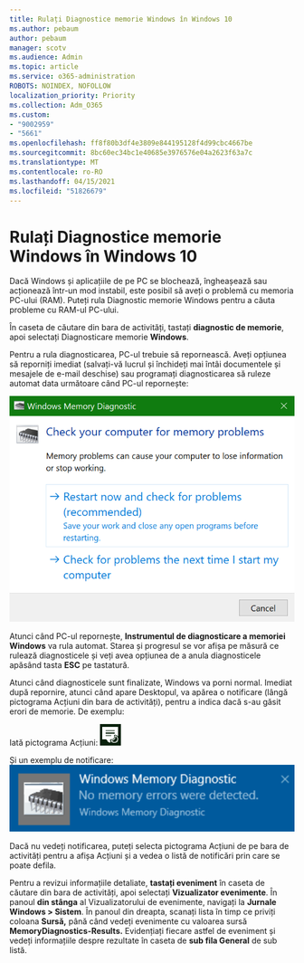 ```yaml
---
title: Rulați Diagnostice memorie Windows în Windows 10
ms.author: pebaum
author: pebaum
manager: scotv
ms.audience: Admin
ms.topic: article
ms.service: o365-administration
ROBOTS: NOINDEX, NOFOLLOW
localization_priority: Priority
ms.collection: Adm_O365
ms.custom:
- "9002959"
- "5661"
ms.openlocfilehash: ff8f80b3df4e3809e844195128f4d99cbc4667be
ms.sourcegitcommit: 8bc60ec34bc1e40685e3976576e04a2623f63a7c
ms.translationtype: MT
ms.contentlocale: ro-RO
ms.lasthandoff: 04/15/2021
ms.locfileid: "51826679"
---
```

# <a name="run-windows-memory-diagnostics-in-windows-10"></a>Rulați Diagnostice memorie Windows în Windows 10

Dacă Windows și aplicațiile de pe PC se blochează, îngheașează sau acționează într-un mod instabil, este posibil să aveți o problemă cu memoria PC-ului (RAM). Puteți rula Diagnostic memorie Windows pentru a căuta probleme cu RAM-ul PC-ului.

În caseta de căutare din bara de activități, tastați **diagnostic de memorie**, apoi selectați Diagnosticare memorie **Windows**. 

Pentru a rula diagnosticarea, PC-ul trebuie să repornească. Aveți opțiunea să reporniți imediat (salvați-vă lucrul și închideți mai întâi documentele și mesajele de e-mail deschise) sau programați diagnosticarea să ruleze automat data următoare când PC-ul repornește:

![Diagnosticare memorie Windows](media/windows-memory-diagnostic.png)

Atunci când PC-ul repornește, **Instrumentul de diagnosticare a memoriei Windows** va rula automat. Starea și progresul se vor afișa pe măsură ce rulează diagnosticele și veți avea opțiunea de a anula diagnosticele apăsând tasta **ESC** pe tastatură.

Atunci când diagnosticele sunt finalizate, Windows va porni normal.
Imediat după repornire, atunci când apare Desktopul,  va apărea o notificare (lângă pictograma Acțiuni din bara de activități), pentru a indica dacă s-au găsit erori de memorie. De exemplu:

Iată pictograma Acțiuni: ![Pictograma Acțiuni](media/action-center-icon.png) 

Și un exemplu de notificare: ![Nicio eroare de memorie](media/no-memory-errors.png)

Dacă nu vedeți notificarea,  puteți selecta pictograma Acțiuni  de pe bara de activități pentru a afișa Acțiuni și a vedea o listă de notificări prin care se poate defila.

Pentru a revizui informațiile detaliate, **tastați eveniment** în caseta de căutare din bara de activități, apoi selectați **Vizualizator evenimente**. În panoul **din stânga** al Vizualizatorului de evenimente, navigați la **Jurnale Windows > Sistem**. În panoul din dreapta, scanați lista în timp ce priviți coloana **Sursă,** până când vedeți evenimente cu valoarea sursă **MemoryDiagnostics-Results.** Evidențiați fiecare astfel de eveniment și vedeți informațiile despre rezultate în caseta de **sub fila General** de sub listă.
